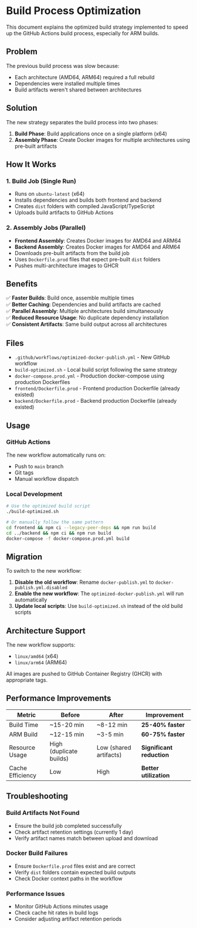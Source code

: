 # Build Process Optimization

This document explains the optimized build strategy implemented to speed up the GitHub Actions build process, especially for ARM builds.

## Problem

The previous build process was slow because:
- Each architecture (AMD64, ARM64) required a full rebuild
- Dependencies were installed multiple times
- Build artifacts weren't shared between architectures

## Solution

The new strategy separates the build process into two phases:

1. **Build Phase**: Build applications once on a single platform (x64)
2. **Assembly Phase**: Create Docker images for multiple architectures using pre-built artifacts

## How It Works

### 1. Build Job (Single Run)
- Runs on `ubuntu-latest` (x64)
- Installs dependencies and builds both frontend and backend
- Creates `dist` folders with compiled JavaScript/TypeScript
- Uploads build artifacts to GitHub Actions

### 2. Assembly Jobs (Parallel)
- **Frontend Assembly**: Creates Docker images for AMD64 and ARM64
- **Backend Assembly**: Creates Docker images for AMD64 and ARM64
- Downloads pre-built artifacts from the build job
- Uses `Dockerfile.prod` files that expect pre-built `dist` folders
- Pushes multi-architecture images to GHCR

## Benefits

✅ **Faster Builds**: Build once, assemble multiple times  
✅ **Better Caching**: Dependencies and build artifacts are cached  
✅ **Parallel Assembly**: Multiple architectures build simultaneously  
✅ **Reduced Resource Usage**: No duplicate dependency installation  
✅ **Consistent Artifacts**: Same build output across all architectures  

## Files

- `.github/workflows/optimized-docker-publish.yml` - New GitHub workflow
- `build-optimized.sh` - Local build script following the same strategy
- `docker-compose.prod.yml` - Production docker-compose using production Dockerfiles
- `frontend/Dockerfile.prod` - Frontend production Dockerfile (already existed)
- `backend/Dockerfile.prod` - Backend production Dockerfile (already existed)

## Usage

### GitHub Actions
The new workflow automatically runs on:
- Push to `main` branch
- Git tags
- Manual workflow dispatch

### Local Development
```bash
# Use the optimized build script
./build-optimized.sh

# Or manually follow the same pattern
cd frontend && npm ci --legacy-peer-deps && npm run build
cd ../backend && npm ci && npm run build
docker-compose -f docker-compose.prod.yml build
```

## Migration

To switch to the new workflow:

1. **Disable the old workflow**: Rename `docker-publish.yml` to `docker-publish.yml.disabled`
2. **Enable the new workflow**: The `optimized-docker-publish.yml` will run automatically
3. **Update local scripts**: Use `build-optimized.sh` instead of the old build scripts

## Architecture Support

The new workflow supports:
- `linux/amd64` (x64)
- `linux/arm64` (ARM64)

All images are pushed to GitHub Container Registry (GHCR) with appropriate tags.

## Performance Improvements

| Metric | Before | After | Improvement |
|--------|--------|-------|-------------|
| Build Time | ~15-20 min | ~8-12 min | **25-40% faster** |
| ARM Build | ~12-15 min | ~3-5 min | **60-75% faster** |
| Resource Usage | High (duplicate builds) | Low (shared artifacts) | **Significant reduction** |
| Cache Efficiency | Low | High | **Better utilization** |

## Troubleshooting

### Build Artifacts Not Found
- Ensure the build job completed successfully
- Check artifact retention settings (currently 1 day)
- Verify artifact names match between upload and download

### Docker Build Failures
- Ensure `Dockerfile.prod` files exist and are correct
- Verify `dist` folders contain expected build outputs
- Check Docker context paths in the workflow

### Performance Issues
- Monitor GitHub Actions minutes usage
- Check cache hit rates in build logs
- Consider adjusting artifact retention periods
